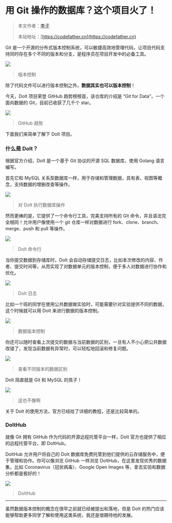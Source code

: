 # 用 Git 操作的数据库？这个项目火了！

> 本文作者：[李子](https://yuyuanweb.feishu.cn/wiki/Abldw5WkjidySxkKxU2cQdAtnah)
>
> 本站地址：[https://codefather.cn](https://codefather.cn)

Git 是一个开源的分布式版本控制系统，可以敏捷高效地管理代码，让项目代码支持同时存在多个不同的版本和分支，是程序员在项目开发中的必备工具。

![](https://pic.yupi.icu/5563/202311091138173.png)

> 版本控制

除了代码文件可以进行版本控制之外，**数据其实也可以版本控制**！

今天，Dolt 项目荣登 GitHub 趋势榜榜首，该仓库的介绍是 “Git for Data”，一个面向数据的 Git，目前已收获了几千个 star。

![](https://pic.yupi.icu/5563/202311091138166.png)

> GitHub 趋势

下面我们来简单了解下 Dolt 项目。

### 什么是 Dolt？

根据官方介绍，Dolt 是一个基于 Git 协议的开源 SQL 数据库，使用 Golang 语言编写。

首先它和 MySQL 关系型数据库一样，用于存储和管理数据，具有表、视图等概念，支持数据的增删改查等操作。

![](https://pic.yupi.icu/5563/202311091138185.png)

> 对 Dolt 执行数据库操作

然而更棒的是，它提供了一个命令行工具，完美支持所有的 Git 命令，并且语法完全相同！允许用户像使用一个 git 仓库一样对数据进行 fork、clone、branch、merge、push 和 pull 等操作。

![](https://pic.yupi.icu/5563/202311091138169.png)

> Dolt 命令行

当你提交数据到存储库时，Dolt 会自动存储提交日志，比如本次修改的内容、作者、提交时间等，从而实现了对数据单元的版本控制，便于多人对数据进行协作和优化。

![](https://pic.yupi.icu/5563/202311091138158.png)

> Dolt 日志

比如一个班的同学在使用公共数据做实验时，可能需要针对实验提供不同的数据，这个时候就可以用 Dolt 来进行数据的版本控制。

![](https://pic.yupi.icu/5563/202311091138182.png)

> 数据版本控制

你还可以随时查看上次提交的数据与当前数据的区别，一旦有人不小心把公共数据改错了，发现当前数据有异常时，可以轻松地回滚和修复问题。

![](https://pic.yupi.icu/5563/202311091138736.png)

> 查看不同版本的数据区别

Dolt 简直就是 Git 和 MySQL 的孩子！

![](https://pic.yupi.icu/5563/202311091138743.png)

> 这也不像啊

关于 Dolt 的使用方法，官方已经给了详细的教程，还是比较简单的。

### DoltHub

就像 Git 拥有 GitHub 作为代码的开源远程托管平台一样，Dolt 官方也提供了相应的远程托管平台，即 DoltHub。

DoltHub 允许用户将自己的 Dolt 数据库免费托管到他们提供的云存储服务中，便于管理和协作。你可以像浏览 GitHub 一样浏览 DoltHub，在这里发现优秀的数据集，比如 Coronavirus（冠状病毒）、Google Open Images 等，拿去实验和数据分析都是极好的！

![](https://pic.yupi.icu/5563/202311091138783.png)

> DoltHub

------

虽然数据版本控制的概念在很早之前就已经被提出和落地，但是 Dolt 的热门应该能够帮助更多同学了解和使用这类系统，我还是很期待他的发展。